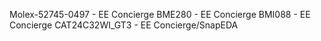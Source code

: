 Molex-52745-0497 - EE Concierge
BME280 - EE Concierge
BMI088 - EE Concierge
CAT24C32WI_GT3 - EE Concierge/SnapEDA
